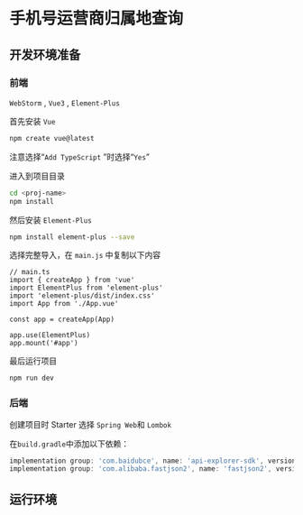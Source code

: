 # 手机号运营商归属地查询

## 开发环境准备

### 前端

`WebStorm` , `Vue3` , `Element-Plus` 

首先安装 `Vue` 

```bash
npm create vue@latest
```

注意选择“`Add TypeScript` ”时选择“`Yes`”

进入到项目目录

```bash
cd <proj-name>
npm install
```

然后安装 `Element-Plus` 

```bash
npm install element-plus --save
```

选择完整导入，在 `main.js` 中复制以下内容

```tsx
// main.ts
import { createApp } from 'vue'
import ElementPlus from 'element-plus'
import 'element-plus/dist/index.css'
import App from './App.vue'

const app = createApp(App)

app.use(ElementPlus)
app.mount('#app')
```

最后运行项目

```bash
npm run dev
```

### 后端

创建项目时 Starter 选择 `Spring Web`和 `Lombok` 

在`build.gradle`中添加以下依赖：

```groovy
implementation group: 'com.baidubce', name: 'api-explorer-sdk', version: '1.0.4.1'
implementation group: 'com.alibaba.fastjson2', name: 'fastjson2', version: '2.0.49'
```

## 运行环境

